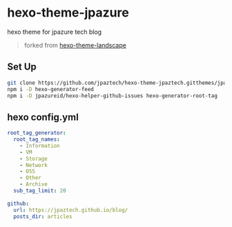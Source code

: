 # hexo-theme-jpazure

hexo theme for jpazure tech blog

> forked from [hexo-theme-landscape](https://github.com/hexojs/hexo-theme-landscape)

## Set Up

```sh
git clone https://github.com/jpaztech/hexo-theme-jpaztech.gitthemes/jpaztech
npm i -D hexo-generator-feed
npm i -D jpazureid/hexo-helper-github-issues hexo-generator-root-tag
```

## hexo config.yml


```yml
root_tag_generator:
  root_tag_names:
    - Information
    - VM
    - Storage
    - Network
    - OSS
    - Other
    - Archive
  sub_tag_limit: 20
  
github:
  url: https://jpaztech.github.io/blog/
  posts_dir: articles

```
